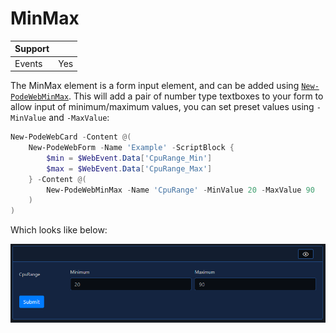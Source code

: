 # MinMax

| Support | |
| ------- |-|
| Events | Yes |

The MinMax element is a form input element, and can be added using [`New-PodeWebMinMax`](../../../Functions/Elements/New-PodeWebMinMax). This will add a pair of number type textboxes to your form to allow input of minimum/maximum values, you can set preset values using `-MinValue` and `-MaxValue`:

```powershell
New-PodeWebCard -Content @(
    New-PodeWebForm -Name 'Example' -ScriptBlock {
        $min = $WebEvent.Data['CpuRange_Min']
        $max = $WebEvent.Data['CpuRange_Max']
    } -Content @(
        New-PodeWebMinMax -Name 'CpuRange' -MinValue 20 -MaxValue 90
    )
)
```

Which looks like below:

![minmax](../../../images/minmax.png)
